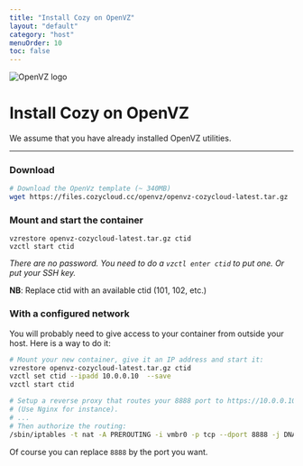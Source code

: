 ```yaml
---
title: "Install Cozy on OpenVZ"
layout: "default"
category: "host"
menuOrder: 10
toc: false
---
```



<div class="install-inner-logo">
<img alt="OpenVZ logo" src="/assets/images/host/openvz-logo.svg">
</div>

# Install Cozy on OpenVZ

We assume that you have already installed OpenVZ utilities.

---

### Download
```bash
# Download the OpenVz template (~ 340MB)
wget https://files.cozycloud.cc/openvz/openvz-cozycloud-latest.tar.gz
```

### Mount and start the container
```
vzrestore openvz-cozycloud-latest.tar.gz ctid
vzctl start ctid
```
*There are no password. You need to do a `vzctl enter ctid` to put one.
Or put your SSH key.*

**NB**: Replace ctid with an available ctid (101, 102, etc.)

### With a configured network

You will probably need to give access to your container from outside your
host. Here is a way to do it:

```bash
# Mount your new container, give it an IP address and start it:
vzrestore openvz-cozycloud-latest.tar.gz ctid
vzctl set ctid --ipadd 10.0.0.10  --save
vzctl start ctid

# Setup a reverse proxy that routes your 8888 port to https://10.0.0.10:443
# (Use Nginx for instance).
# ...
# Then authorize the routing:
/sbin/iptables -t nat -A PREROUTING -i vmbr0 -p tcp --dport 8888 -j DNAT --to 10.0.0.10:443
```

Of course you can replace `8888` by the port you want.

